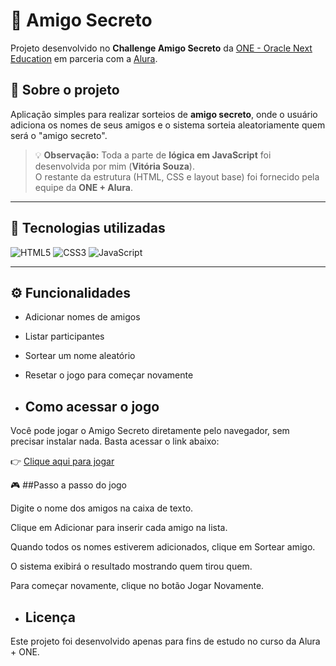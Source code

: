 # 🎁 Amigo Secreto

Projeto desenvolvido no **Challenge Amigo Secreto** da [ONE - Oracle Next Education](https://www.oracle.com/br/education/oracle-next-education/) em parceria com a [Alura](https://www.alura.com.br/).

## 📌 Sobre o projeto
Aplicação simples para realizar sorteios de **amigo secreto**, onde o usuário adiciona os nomes de seus amigos e o sistema sorteia aleatoriamente quem será o "amigo secreto".

> 💡 **Observação:** Toda a parte de **lógica em JavaScript** foi desenvolvida por mim (**Vitória Souza**).  
> O restante da estrutura (HTML, CSS e layout base) foi fornecido pela equipe da **ONE + Alura**.

---

## 🚀 Tecnologias utilizadas

![HTML5](https://img.shields.io/badge/HTML5-E34F26?style=for-the-badge&logo=html5&logoColor=white)
![CSS3](https://img.shields.io/badge/CSS3-1572B6?style=for-the-badge&logo=css3&logoColor=white)
![JavaScript](https://img.shields.io/badge/JavaScript-F7DF1E?style=for-the-badge&logo=javascript&logoColor=black)

---

## ⚙️ Funcionalidades

- Adicionar nomes de amigos
- Listar participantes
- Sortear um nome aleatório
- Resetar o jogo para começar novamente

- ## Como acessar o jogo

Você pode jogar o Amigo Secreto diretamente pelo navegador, sem precisar instalar nada.
Basta acessar o link abaixo:

👉 [Clique aqui para jogar](https://vitoriasouzadev.github.io/amigo-secreto-ONE/)

🎮 ##Passo a passo do jogo

Digite o nome dos amigos na caixa de texto.

Clique em Adicionar para inserir cada amigo na lista.

Quando todos os nomes estiverem adicionados, clique em Sortear amigo.

O sistema exibirá o resultado mostrando quem tirou quem.

Para começar novamente, clique no botão Jogar Novamente.

- ## Licença

Este projeto foi desenvolvido apenas para fins de estudo no curso da Alura + ONE.
